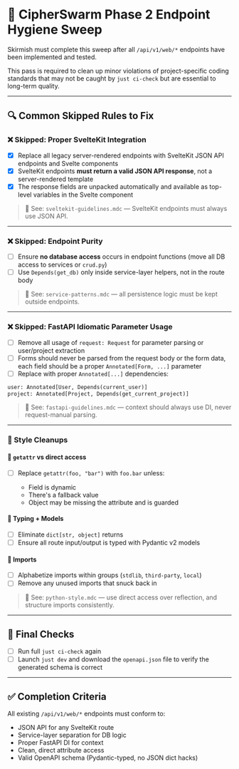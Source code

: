 # 🎯 CipherSwarm Phase 2 Endpoint Hygiene Sweep

Skirmish must complete this sweep after all `/api/v1/web/*` endpoints have been implemented and tested.

This pass is required to clean up minor violations of project-specific coding standards that may not be caught by `just ci-check` but are essential to long-term quality.

---

## 🔍 Common Skipped Rules to Fix

### ❌ Skipped: Proper SvelteKit Integration

- [x] Replace all legacy server-rendered endpoints with SvelteKit JSON API endpoints and Svelte components
- [x] SvelteKit endpoints **must return a valid JSON API response**, not a server-rendered template
- [x] The response fields are unpacked automatically and available as top-level variables in the Svelte component

> 📘 See: `sveltekit-guidelines.mdc` — SvelteKit endpoints must always use JSON API.

---

### ❌ Skipped: Endpoint Purity

- [ ] Ensure **no database access** occurs in endpoint functions (move all DB access to services or `crud.py`)
- [ ] Use `Depends(get_db)` only inside service-layer helpers, not in the route body

> 📘 See: `service-patterns.mdc` — all persistence logic must be kept outside endpoints.

---

### ❌ Skipped: FastAPI Idiomatic Parameter Usage

- [ ] Remove all usage of `request: Request` for parameter parsing or user/project extraction
- [ ] Forms should never be parsed from the request body or the form data, each field should be a proper `Annotated[Form, ...]` parameter
- [ ] Replace with proper `Annotated[...]` dependencies:

```python
user: Annotated[User, Depends(current_user)]
project: Annotated[Project, Depends(get_current_project)]
```

> 📘 See: `fastapi-guidelines.mdc` — context should always use DI, never request-manual parsing.

---

### 🧼 Style Cleanups

#### 🔧 `getattr` vs direct access

- [ ] Replace `getattr(foo, "bar")` with `foo.bar` unless:

  - Field is dynamic
  - There's a fallback value
  - Object may be missing the attribute and is guarded

#### 🔧 Typing + Models

- [ ] Eliminate `dict[str, object]` returns
- [ ] Ensure all route input/output is typed with Pydantic v2 models

#### 🔧 Imports

- [ ] Alphabetize imports within groups (`stdlib`, `third-party`, `local`)
- [ ] Remove any unused imports that snuck back in

> 📘 See: `python-style.mdc` — use direct access over reflection, and structure imports consistently.

---

## 🧪 Final Checks

- [ ] Run full `just ci-check` again
- [ ] Launch `just dev` and download the `openapi.json` file to verify the generated schema is correct

---

## ✅ Completion Criteria

All existing `/api/v1/web/*` endpoints must conform to:

- JSON API for any SvelteKit route
- Service-layer separation for DB logic
- Proper FastAPI DI for context
- Clean, direct attribute access
- Valid OpenAPI schema (Pydantic-typed, no JSON dict hacks)
